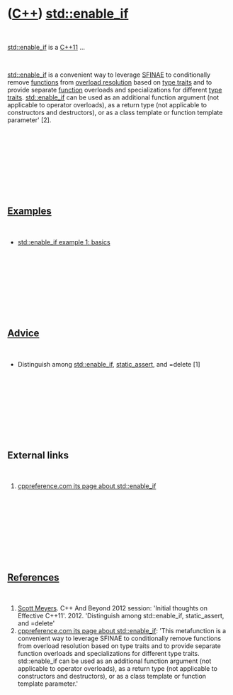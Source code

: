 
 

 

 

 

 

([C++](Cpp.md)) [std::enable\_if](CppStdEnable_if.md)
=======================================================

 

[std::enable\_if](CppStdEnable_if.md) is a [C++11](Cpp11.md) ...

 

[std::enable\_if](CppStdEnable_if.md) is a convenient way to leverage
[SFINAE](CppSfinae.md) to conditionally remove
[functions](CppFunction.md) from [overload
resolution](CppOverloadResolution.md) based on [type
traits](CppTypeTrait.md) and to provide separate
[function](CppFunction.md) overloads and specializations for different
[type traits](CppTypeTrait.md). [std::enable\_if](CppStdEnable_if.md)
can be used as an additional function argument (not applicable to
operator overloads), as a return type (not applicable to constructors
and destructors), or as a class template or function template parameter'
\[2\].

 

 

 

 

 

[Examples](CppExample.md)
--------------------------

 

-   [std::enable\_if example 1: basics](CppStdEnable_ifExample1.md)

 

 

 

 

 

[Advice](CppAdvice.md)
-----------------------

 

-   Distinguish among [std::enable\_if](CppStdEnable_if.md),
    [static\_assert](CppStatic_assert.md), and =delete \[1\]

 

 

 

 

 

External links
--------------

 

1.  [cppreference.com its page about
    std::enable\_if](http://en.cppreference.com/w/cpp/types/enable_if)

 

 

 

 

 

[References](CppReferences.md)
-------------------------------

 

1.  [Scott Meyers](CppScottMeyers.md). C++ And Beyond 2012 session:
    'Initial thoughts on Effective C++11'. 2012. 'Distinguish among
    std::enable\_if, static\_assert, and =delete'
2.  [cppreference.com its page about
    std::enable\_if](http://en.cppreference.com/w/cpp/types/enable_if):
    'This metafunction is a convenient way to leverage SFINAE to
    conditionally remove functions from overload resolution based on
    type traits and to provide separate function overloads and
    specializations for different type traits. std::enable\_if can be
    used as an additional function argument (not applicable to operator
    overloads), as a return type (not applicable to constructors and
    destructors), or as a class template or function template
    parameter.'

 

 

 

 

 

 

